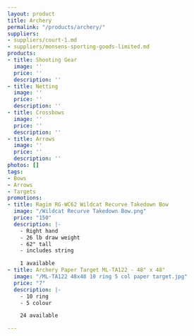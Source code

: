 ```yaml
---
layout: product
title: Archery
permalink: "/products/archery/"
suppliers:
- suppliers/court-1.md
- suppliers/monsens-sporting-goods-limited.md
products:
- title: Shooting Gear
  image: ''
  price: ''
  description: ''
- title: Netting
  image: ''
  price: ''
  description: ''
- title: Crossbows
  image: ''
  price: ''
  description: ''
- title: Arrows
  image: ''
  price: ''
  description: ''
photos: []
tags:
- Bows
- Arrows
- Targets
promotions:
- title: Ragim RG-WC62 Wildcat Recurve Takedown Bow
  image: "/Wildcat Recurve Takedown Bow.png"
  price: "150"
  description: |-
    - Right hand
    - 26 lb draw weight
    - 62" tall
    - includes string

    1 available
- title: Archery Paper Target ML-TA122 - 48" x 48"
  image: "/ML-TA122 48x48 10 ring 5 col paper target.jpg"
  price: "7"
  description: |-
    - 10 ring
    - 5 colour

    24 available

---
```

